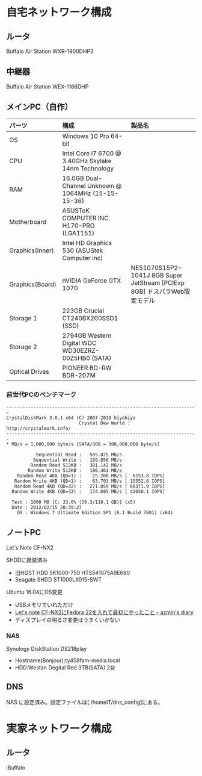 # 自宅ネットワーク構成

## ルータ

Buffalo Air Station WXR-1900DHP3

## 中継器

Buffalo Air Station WEX-1166DHP

## メインPC（自作）

| パーツ          | 構成                                                 | 製品名 |
|:----------------|:-----------------------------------------------------|:-------|
| OS              | Windows 10 Pro 64-bit                                |        |
| CPU             | Intel Core i7 6700 @ 3.40GHz Skylake 14nm Technology |        |
| RAM             | 16.0GB Dual-Channel Unknown @ 1064MHz (15-15-15-36)  |        |
| Motherboard     | ASUSTeK COMPUTER INC. H170-PRO (LGA1151)             |        |
| Graphics(Inner) | Intel HD Graphics 530 (ASUStek Computer Inc)         |        |
| Graphics(Board) | nVIDIA GeForce GTX 1070                              | NE51070S15P2-1041J 8GB Super JetStream [PCIExp 8GB] ドスパラWeb限定モデル |
| Storage 1       | 223GB Crucial CT240BX200SSD1 (SSD)                   |        |
| Storage 2       | 2794GB Western Digital WDC WD30EZRZ-00Z5HB0 (SATA)   |        |
| Optical Drives  | PIONEER BD-RW BDR-207M                               |        |

### 前世代PCのベンチマーク

```
-----------------------------------------------------------------------
CrystalDiskMark 3.0.1 x64 (C) 2007-2010 hiyohiyo
                           Crystal Dew World : http://crystalmark.info/
-----------------------------------------------------------------------
* MB/s = 1,000,000 byte/s [SATA/300 = 300,000,000 byte/s]

           Sequential Read :   505.825 MB/s
          Sequential Write :   189.856 MB/s
         Random Read 512KB :   381.142 MB/s
        Random Write 512KB :   190.461 MB/s
    Random Read 4KB (QD=1) :    25.206 MB/s [  6153.8 IOPS]
   Random Write 4KB (QD=1) :    63.703 MB/s [ 15552.6 IOPS]
   Random Read 4KB (QD=32) :   271.859 MB/s [ 66371.9 IOPS]
  Random Write 4KB (QD=32) :   174.695 MB/s [ 42650.1 IOPS]

  Test : 1000 MB [C: 33.0% (39.3/119.1 GB)] (x5)
  Date : 2012/02/15 20:39:27
    OS : Windows 7 Ultimate Edition SP1 [6.1 Build 7601] (x64)
```

## ノートPC

Let's Note CF-NX2

SHDDに換装済み
* 旧HGST HDD 5K1000-750 HTS541075A9E680
* Seagate SHDD ST1000LX015-SWT

Ubuntu 16.04にOS変更
* USBメモリでいれただけ
* [Let's note CF\-NX2にFedora 22を入れて最初にやったこと \- azmin's diary](http://azmin.hatenablog.com/entry/2015/10/23/014414)
* ディスプレイの明るさ変更はうまくいかない

### NAS

Synology DiskStation DS218play

* Hostname(Bonjour):ty458fam-media.local
* HDD:Westan Degital Red 3TB(SATA) 2台

## DNS

NAS に設定済み。設定ファイルは[./homeIT/dns_config]にある。

# 実家ネットワーク構成

## ルータ

iBuffalo
